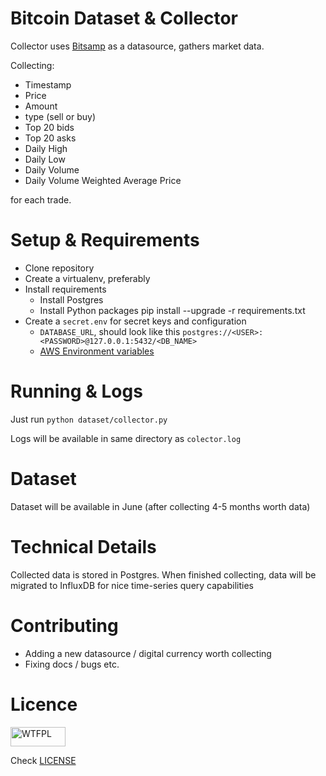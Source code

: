 # Bitcoin Dataset & Collector

Collector uses [Bitsamp](https://bitstamp.net) as a datasource, gathers market data.

Collecting:

- Timestamp
- Price 
- Amount
- type (sell or buy)
- Top 20 bids
- Top 20 asks
- Daily High
- Daily Low
- Daily Volume
- Daily Volume Weighted Average Price

for each trade.

# Setup & Requirements

- Clone repository
- Create a virtualenv, preferably
- Install requirements
  - Install Postgres
  - Install Python packages pip install --upgrade -r requirements.txt
- Create a `secret.env` for secret keys and configuration
  - `DATABASE_URL`, should look like this `postgres://<USER>:<PASSWORD>@127.0.0.1:5432/<DB_NAME>`
  - [AWS Environment variables](http://boto3.readthedocs.org/en/latest/guide/configuration.html#environment-variables)

# Running & Logs

Just run `python dataset/collector.py`

Logs will be available in same directory as `colector.log`

# Dataset

Dataset will be available in June (after collecting 4-5 months worth data)

# Technical Details

Collected data is stored in Postgres. When finished collecting, data will be migrated to InfluxDB for nice time-series query capabilities

# Contributing

- Adding a new datasource / digital currency worth collecting
- Fixing docs / bugs etc.

# Licence

<a href="http://www.wtfpl.net/"><img src="http://www.wtfpl.net/wp-content/uploads/2012/12/wtfpl-badge-1.png" width="88" height="31" alt="WTFPL" /></a>

Check [LICENSE](https://github.com/umutbozkurt/bitcoin-dataset/blob/master/LICENSE)
